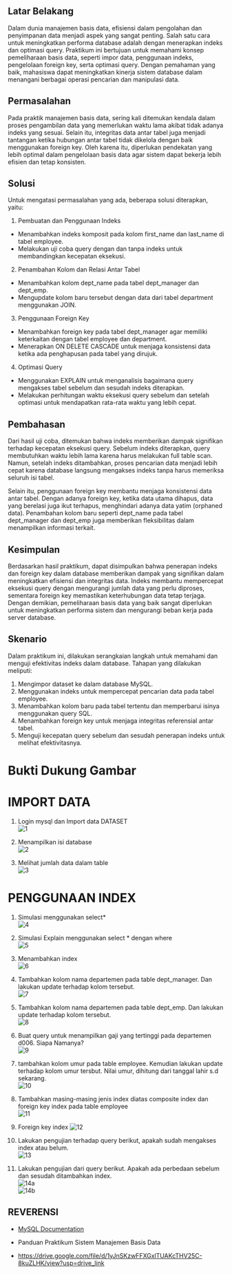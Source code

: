 ## Latar Belakang

Dalam dunia manajemen basis data, efisiensi dalam pengolahan dan penyimpanan data menjadi aspek yang sangat penting. Salah satu cara untuk meningkatkan performa database adalah dengan menerapkan indeks dan optimasi query. Praktikum ini bertujuan untuk memahami konsep pemeliharaan basis data, seperti impor data, penggunaan indeks, pengelolaan foreign key, serta optimasi query. Dengan pemahaman yang baik, mahasiswa dapat meningkatkan kinerja sistem database dalam menangani berbagai operasi pencarian dan manipulasi data.

## Permasalahan

Pada praktik manajemen basis data, sering kali ditemukan kendala dalam proses pengambilan data yang memerlukan waktu lama akibat tidak adanya indeks yang sesuai. Selain itu, integritas data antar tabel juga menjadi tantangan ketika hubungan antar tabel tidak dikelola dengan baik menggunakan foreign key. Oleh karena itu, diperlukan pendekatan yang lebih optimal dalam pengelolaan basis data agar sistem dapat bekerja lebih efisien dan tetap konsisten.

## Solusi

Untuk mengatasi permasalahan yang ada, beberapa solusi diterapkan, yaitu:  
1. Pembuatan dan Penggunaan Indeks   
- Menambahkan indeks komposit pada kolom first_name dan last_name di tabel employee.  
- Melakukan uji coba query dengan dan tanpa indeks untuk membandingkan kecepatan eksekusi.   
2. Penambahan Kolom dan Relasi Antar Tabel  
- Menambahkan kolom dept_name pada tabel dept_manager dan dept_emp.  
- Mengupdate kolom baru tersebut dengan data dari tabel department menggunakan JOIN.  
3. Penggunaan Foreign Key  
- Menambahkan foreign key pada tabel dept_manager agar memiliki keterkaitan dengan tabel employee dan department.  
- Menerapkan ON DELETE CASCADE untuk menjaga konsistensi data ketika ada penghapusan pada tabel yang dirujuk.  
4. Optimasi Query  
- Menggunakan EXPLAIN untuk menganalisis bagaimana query mengakses tabel sebelum dan sesudah indeks diterapkan.  
- Melakukan perhitungan waktu eksekusi query sebelum dan setelah optimasi untuk mendapatkan rata-rata waktu yang lebih cepat.  

## Pembahasan
Dari hasil uji coba, ditemukan bahwa indeks memberikan dampak signifikan terhadap kecepatan eksekusi query. Sebelum indeks diterapkan, query membutuhkan waktu lebih lama karena harus melakukan full table scan. Namun, setelah indeks ditambahkan, proses pencarian data menjadi lebih cepat karena database langsung mengakses indeks tanpa harus memeriksa seluruh isi tabel.   

Selain itu, penggunaan foreign key membantu menjaga konsistensi data antar tabel. Dengan adanya foreign key, ketika data utama dihapus, data yang berelasi juga ikut terhapus, menghindari adanya data yatim (orphaned data). Penambahan kolom baru seperti dept_name pada tabel dept_manager dan dept_emp juga memberikan fleksibilitas dalam menampilkan informasi terkait.  

## Kesimpulan
Berdasarkan hasil praktikum, dapat disimpulkan bahwa penerapan indeks dan foreign key dalam database memberikan dampak yang signifikan dalam meningkatkan efisiensi dan integritas data. Indeks membantu mempercepat eksekusi query dengan mengurangi jumlah data yang perlu diproses, sementara foreign key memastikan keterhubungan data tetap terjaga. Dengan demikian, pemeliharaan basis data yang baik sangat diperlukan untuk meningkatkan performa sistem dan mengurangi beban kerja pada server database.  

## Skenario  
Dalam praktikum ini, dilakukan serangkaian langkah untuk memahami dan menguji efektivitas indeks dalam database. Tahapan yang dilakukan meliputi:  
1. Mengimpor dataset ke dalam database MySQL.  
2. Menggunakan indeks untuk mempercepat pencarian data pada tabel employee.  
3. Menambahkan kolom baru pada tabel tertentu dan memperbarui isinya menggunakan query SQL.  
4. Menambahkan foreign key untuk menjaga integritas referensial antar tabel.  
5. Menguji kecepatan query sebelum dan sesudah penerapan indeks untuk melihat efektivitasnya.

# Bukti Dukung Gambar

# IMPORT DATA 

1. Login mysql dan Import data DATASET  
![1](https://github.com/user-attachments/assets/468c206c-e37b-4227-8347-674cb681cb23)  

2. Menampilkan isi database  
![2](https://github.com/user-attachments/assets/5e391e7e-f892-4f44-88d5-34fca02ca307)  

3. Melihat jumlah data dalam table  
![3](https://github.com/user-attachments/assets/971727bf-c9bc-4f77-bd09-62c3dff5ebac)  

# PENGGUNAAN INDEX 

1. Simulasi menggunakan select*  
![4](https://github.com/user-attachments/assets/5c383e35-8371-4301-aa0b-1ba05d8343b3)  

2. Simulasi Explain menggunakan select * dengan where  
![5](https://github.com/user-attachments/assets/797e0a67-6f24-44c3-8892-76c506fc1bee)  

3. Menambahkan index  
![6](https://github.com/user-attachments/assets/2b69e6e8-67c9-42f0-8141-fa01af076ffd)  

4. Tambahkan kolom nama departemen pada table dept_manager. Dan lakukan update terhadap kolom tersebut.  
![7](https://github.com/user-attachments/assets/1a297277-7020-4afe-9081-140523080e5d)  

5. Tambahkan kolom nama departemen pada table dept_emp. Dan lakukan update terhadap kolom tersebut.  
![8](https://github.com/user-attachments/assets/6e514db8-c565-478b-8bb7-a7c94f1534f4)  

6. Buat query untuk menampilkan gaji yang tertinggi pada departemen d006. Siapa Namanya?  
![9](https://github.com/user-attachments/assets/cd0242b8-a70c-45c7-9ab0-bdc023c9c6f0)  

7. tambahkan kolom umur pada table employee. Kemudian lakukan update terhadap kolom umur  tersbut. Nilai umur, dihitung dari tanggal lahir s.d sekarang.  
![10](https://github.com/user-attachments/assets/631ac00f-9304-4410-88dd-e0a95538ba4a)  

8. Tambahkan masing-masing jenis index diatas composite index dan foreign key index pada table employee  
![11](https://github.com/user-attachments/assets/0bd3e093-034b-4bdc-a5c6-f9a9421f6687)  

9. Foreign key index
![12](https://github.com/user-attachments/assets/26de415e-f545-4b7f-abce-1b95d61fa374)  

10. Lakukan pengujian terhadap query berikut, apakah sudah mengakses index atau belum.  
![13](https://github.com/user-attachments/assets/fc307050-0004-4b2f-a8ec-d0f8c85de0c2)  

11. Lakukan pengujian dari query berikut. Apakah ada perbedaan sebelum dan sesudah ditambahkan index.  
![14a](https://github.com/user-attachments/assets/ac2213aa-5414-443d-890f-b5f549af4599)  
![14b](https://github.com/user-attachments/assets/3f013ba7-efc4-4402-b7c2-baef7eb91cd7)  

## REVERENSI
- [MySQL Documentation](https://dev.mysql.com/doc/)

- Panduan Praktikum Sistem Manajemen Basis Data

- https://drive.google.com/file/d/1yJnSKzwFFXGxlTUAKcTHV25C-8kuZLHK/view?usp=drive_link


